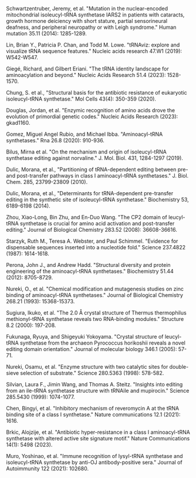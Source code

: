 Schwartzentruber, Jeremy, et al. "Mutation in the nuclear-encoded mitochondrial isoleucyl-tRNA synthetase IARS2 in patients with cataracts, growth hormone deiciency with short stature, partial sensorineural deafness, and peripheral neuropathy or with Leigh syndrome." Human mutation 35.11 (2014): 1285-1289.

Lin, Brian Y., Patricia P. Chan, and Todd M. Lowe. "tRNAviz: explore and visualize tRNA sequence features." Nucleic acids research 47.W1 (2019): W542-W547.

Giegé, Richard, and Gilbert Eriani. "The tRNA identity landscape for aminoacylation and beyond." Nucleic Acids Research 51.4 (2023): 1528-1570.


Chung, S. et al., "Structural basis for the antibiotic resistance of eukaryotic isoleucyl-tRNA synthetase." Mol Cells 43(4): 350-359 (2020). 

Douglas, Jordan, et al. "Enzymic recognition of amino acids drove the evolution of primordial genetic codes." Nucleic Acids Research (2023): gkad1160.


Gomez, Miguel Angel Rubio, and Michael Ibba. "Aminoacyl-tRNA synthetases." Rna 26.8 (2020): 910-936.


Bilus, Mirna et al. "On the mechanism and origin of isoleucyl-tRNA synthetase editing against norvaline." J. Mol. Biol. 431, 1284-1297 (2019).


Dulic, Morana, et al., "Partitioning of tRNA-dependent editing between pre- and post-transfer pathways in class I aminoacyl-tRNA synthetases." J. Biol. Chem. 285, 23799-23809 (2010).

Dulic, Morana, et al., "Determinants for tRNA-dependent pre-transfer editing in the synthetic site of isoleucyl-tRNA synthetase." Biochemistry 53, 6189-6198 (2014). 

Zhou, Xiao-Long, Bin Zhu, and En-Duo Wang. "The CP2 domain of leucyl-tRNA synthetase is crucial for amino acid activation and post-transfer editing." Journal of Biological Chemistry 283.52 (2008): 36608-36616.



Starzyk, Ruth M., Teresa A. Webster, and Paul Schimmel. "Evidence for dispensable sequences inserted into a nucleotide fold." Science 237.4822 (1987): 1614-1618.




Perona, John J., and Andrew Hadd. "Structural diversity and protein engineering of the aminoacyl-tRNA synthetases." Biochemistry 51.44 (2012): 8705-8729.



Nureki, O., et al. "Chemical modification and mutagenesis studies on zinc binding of aminoacyl-tRNA synthetases." Journal of Biological Chemistry 268.21 (1993): 15368-15373.




Sugiura, Ikuko, et al. "The 2.0 Å crystal structure of Thermus thermophilus methionyl-tRNA synthetase reveals two RNA-binding modules." Structure 8.2 (2000): 197-208.



Fukunaga, Ryuya, and Shigeyuki Yokoyama. "Crystal structure of leucyl-tRNA synthetase from the archaeon Pyrococcus horikoshii reveals a novel editing domain orientation." Journal of molecular biology 346.1 (2005): 57-71.



Nureki, Osamu, et al. "Enzyme structure with two catalytic sites for double-sieve selection of substrate." Science 280.5363 (1998): 578-582.



Silvian, Laura F., Jimin Wang, and Thomas A. Steitz. "Insights into editing from an ile-tRNA synthetase structure with tRNAile and mupirocin." Science 285.5430 (1999): 1074-1077.



Chen, Bingyi, et al. "Inhibitory mechanism of reveromycin A at the tRNA binding site of a class I synthetase." Nature communications 12.1 (2021): 1616.



Brkic, Alojzije, et al. "Antibiotic hyper-resistance in a class I aminoacyl-tRNA synthetase with altered active site signature motif." Nature Communications 14(1): 5498 (2023).

Muro, Yoshinao, et al. "Immune recognition of lysyl-tRNA synthetase and isoleucyl-tRNA synthetase by anti-OJ antibody-positive sera." Journal of Autoimmunity 122 (2021): 102680.
